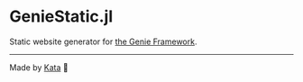 # GenieStatic.jl

Static website generator for [the Genie Framework](https://genieframework.com).

---

Made by [Kata](https://github.com/KwatMDPhD/Kata.jl) 🥋
